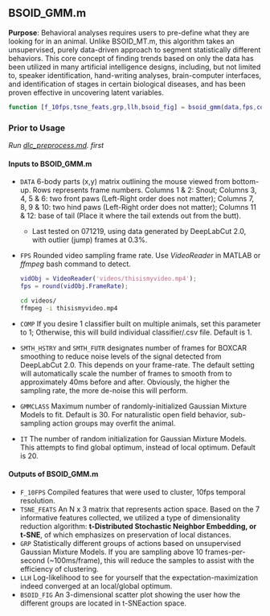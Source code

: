 ## BSOID_GMM.m
**Purpose**: Behavioral analyses requires users to pre-define what they are looking for in an animal. Unlike BSOID_MT.m, this algorithm takes an unsupervised, purely data-driven approach to segment statistically different behaviors. This core concept of finding trends based on only the data has been utilized in many artificial intelligence designs, including, but not limited to, speaker identification, hand-writing analyses, brain-computer interfaces, and identification of stages in certain biological diseases, and has been proven effective in uncovering latent variables.

```matlab
function [f_10fps,tsne_feats,grp,llh,bsoid_fig] = bsoid_gmm(data,fps,comp,smth_hstry,smth_futr,gmmclass,it)
```

### Prior to Usage

*Run [dlc_preprocess.md](dlc_preprocess.md). first*

#### Inputs to BSOID_GMM.m

- `DATA`    6-body parts (x,y) matrix outlining the mouse viewed from bottom-up. Rows represents frame numbers. Columns 1 & 2: Snout; Columns 3, 4, 5 & 6: two front paws (Left-Right order does not matter); Columns 7, 8, 9 & 10: two hind paws (Left-Right order does not matter); Columns 11 & 12: base of tail (Place it where the tail extends out from the butt). 

  - Last tested on 071219, using data generated by DeepLabCut 2.0, with outlier (jump) frames at 0.3%.

- `FPS`    Rounded video sampling frame rate. Use *VideoReader* in MATLAB or *ffmpeg* bash command to detect. 

  ```matlab
  vidObj = VideoReader('videos/thisismyvideo.mp4');
  fps = round(vidObj.FrameRate);
  ```

  ```bash
  cd videos/
  ffmpeg -i thisismyvideo.mp4
  ```

  

- `COMP`    If you desire 1 classifier built on multiple animals, set this parameter to 1; Otherwise, this will build individual classifier/.csv file. Default is 1. 

- `SMTH_HSTRY`   and `SMTH_FUTR`   designates number of frames for BOXCAR smoothing to reduce noise levels of the signal detected from DeepLabCut 2.0. This depends on your frame-rate. The default setting will automatically scale the number of frames to smooth from to approximately 40ms before and after. Obviously, the higher the sampling rate, the more de-noise this will perform.

- `GMMCLASS`    Maximum number of randomly-initialized Gaussian Mixture Models to fit. Default is 30. For naturalistic open field behavior, sub-sampling action groups may overfit the animal.

- `IT`  The number of random initialization for Gaussian Mixture Models. This attempts to find global optimum, instead of local optimum. Default is 20.

#### Outputs of BSOID_GMM.m

- `F_10FPS`    Compiled features that were used to cluster, 10fps temporal resolution.
- `TSNE_FEATS`    An N x 3 matrix that represents action space. Based on the 7 informative features collected, we utilized a type of dimensionality reduction algorithm: **t-Distributed Stochastic Neighbor Embedding, or t-SNE**, of which emphasizes on preservation of local distances. 
- `GRP`    Statistically different groups of actions based on unsupervised Gaussian Mixture Models. If you are sampling above 10 frames-per-second (~100ms/frame), this will reduce the samples to assist with the efficiency of clustering.
- `LLH`    Log-likelihood to see for yourself that the expectation-maximization indeed converged at an local/global optimum.
- `BSOID_FIG`    An 3-dimensional scatter plot showing the user how the different groups are located in t-SNEaction space.

